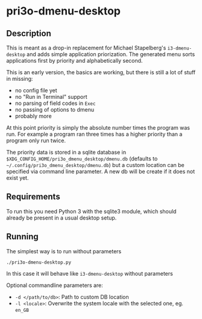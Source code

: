 # pri3o-dmenu-desktop

## Description
This is meant as a drop-in replacement for Michael Stapelberg's `i3-dmenu-desktop`
and adds simple application priorization.
The generated menu sorts applications first by priority and alphabetically
second.

This is an early version, the basics are working, but there is still a lot of
stuff in missing:
- no config file yet
- no "Run in Terminal" support
- no parsing of field codes in `Exec`
- no passing of options to dmenu
- probably more

At this point priority is simply the absolute number times the program was run.
For example a program ran three times has a higher priority than a program only
run twice.

The priority data is stored in a sqlite database in `$XDG_CONFIG_HOME/pri3o_dmenu_desktop/dmenu.db`
(defaults to `~/.config/pri3o_dmenu_desktop/dmenu.db`)
but a custom location can be specified via command line parameter. A new db will be
create if it does not exist yet.

## Requirements
To run this you need Python 3 with the sqlite3 module, which should already
be present in a usual desktop setup.

## Running
The simplest way is to run without parameters
```
./pri3o-dmenu-desktop.py
```

In this case it will behave like `i3-dmenu-desktop` without parameters

Optional commandline parameters are:
- `-d </path/to/db>`: Path to custom DB location
- `-l <locale>`: Overwrite the system locale with the selected one, eg. `en_GB`
